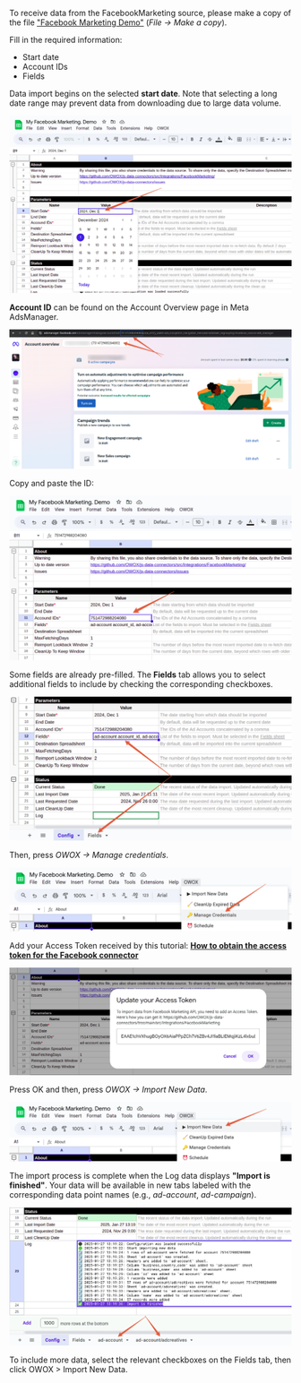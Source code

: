To receive data from the FacebookMarketing source, please make a copy of the file ["Facebook Marketing Demo"](https://docs.google.com/spreadsheets/d/1OgpGMnQqUpS23rmOyA2gTVO2FK48oPS7tJGBp9NYJy4/edit?usp=sharing) (*File -> Make a copy*). 

Fill in the required information:
- Start date
- Account IDs
- Fields

Data import begins on the selected **start date**. Note that selecting a long date range may prevent data from downloading due to large data volume.

![Facebook Start Date](/src/Integrations/FacebookMarketing/res/fb_startdate.png)

**Account ID** can be found on the Account Overview page in Meta AdsManager. 

![Facebook Account ID](/src/Integrations/FacebookMarketing/res/fb_accountid.png)

Copy and paste the ID: 

![Account ID](/src/Integrations/FacebookMarketing/res/fb_pasteid.png)

Some fields are already pre-filled. The **Fields** tab allows you to select additional fields to include by checking the corresponding checkboxes. 

![Facebook Fileds](/src/Integrations/FacebookMarketing/res/fb_fields.png)

Then, press *OWOX -> Manage credentials*. 

![Facebook Credentials](/src/Integrations/FacebookMarketing/res/fb_credentials.png)

Add your Access Token received by this tutorial: [**How to obtain the access token for the Facebook connector**](https://github.com/OWOX/js-data-connectors/blob/main/src/Integrations/FacebookMarketing/HOWTO.md)

![Facebook Token](/src/Integrations/FacebookMarketing/res/fb_token.png)

Press OK and then, press *OWOX -> Import New Data*.

![Facebook Import Data](/src/Integrations/FacebookMarketing/res/fb_import.png)

The import process is complete when the Log data displays **"Import is finished"**. Your data will be available in new tabs labeled with the corresponding data point names (e.g., *ad-account*, *ad-campaign*).

![Facebook Finished](/src/Integrations/FacebookMarketing/res/fb_success.png)

To include more data, select the relevant checkboxes on the Fields tab, then click OWOX > Import New Data.